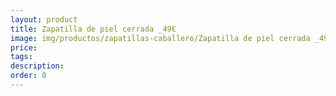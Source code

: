 ```yaml
---
layout: product
title: Zapatilla de piel cerrada _49€
image: img/productos/zapatillas-caballero/Zapatilla de piel cerrada _49€.jpeg
price: 
tags: 
description: 
order: 0
---
```

